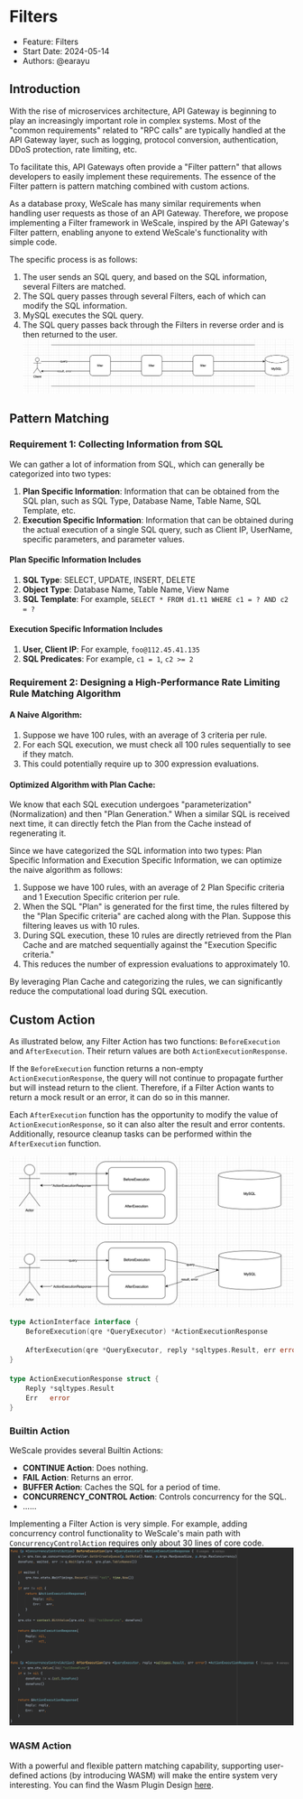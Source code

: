 # Filters

- Feature: Filters
- Start Date: 2024-05-14
- Authors: @earayu

## **Introduction**

With the rise of microservices architecture, API Gateway is beginning to play an increasingly important role in complex systems. Most of the "common requirements" related to "RPC calls" are typically handled at the API Gateway layer, such as logging, protocol conversion, authentication, DDoS protection, rate limiting, etc.

To facilitate this, API Gateways often provide a "Filter pattern" that allows developers to easily implement these requirements. The essence of the Filter pattern is pattern matching combined with custom actions.

As a database proxy, WeScale has many similar requirements when handling user requests as those of an API Gateway. Therefore, we propose implementing a Filter framework in WeScale, inspired by the API Gateway's Filter pattern, enabling anyone to extend WeScale's functionality with simple code.

The specific process is as follows:
1. The user sends an SQL query, and based on the SQL information, several Filters are matched.
2. The SQL query passes through several Filters, each of which can modify the SQL information.
3. MySQL executes the SQL query.
4. The SQL query passes back through the Filters in reverse order and is then returned to the user.
![img.png](images/filter1.png)

## **Pattern Matching**

### Requirement 1: Collecting Information from SQL

We can gather a lot of information from SQL, which can generally be categorized into two types:

1. **Plan Specific Information**: Information that can be obtained from the SQL plan, such as SQL Type, Database Name, Table Name, SQL Template, etc.
2. **Execution Specific Information**: Information that can be obtained during the actual execution of a single SQL query, such as Client IP, UserName, specific parameters, and parameter values.

#### Plan Specific Information Includes
1. **SQL Type**: SELECT, UPDATE, INSERT, DELETE
2. **Object Type**: Database Name, Table Name, View Name
3. **SQL Template**: For example, `SELECT * FROM d1.t1 WHERE c1 = ? AND c2 = ?`

#### Execution Specific Information Includes
1. **User, Client IP**: For example, `foo@112.45.41.135`
2. **SQL Predicates**: For example, `c1 = 1`, `c2 >= 2`

### Requirement 2: Designing a High-Performance Rate Limiting Rule Matching Algorithm

#### A Naive Algorithm:
1. Suppose we have 100 rules, with an average of 3 criteria per rule.
2. For each SQL execution, we must check all 100 rules sequentially to see if they match.
3. This could potentially require up to 300 expression evaluations.

#### Optimized Algorithm with Plan Cache:
We know that each SQL execution undergoes "parameterization" (Normalization) and then "Plan Generation." When a similar SQL is received next time, it can directly fetch the Plan from the Cache instead of regenerating it.

Since we have categorized the SQL information into two types: Plan Specific Information and Execution Specific Information, we can optimize the naive algorithm as follows:

1. Suppose we have 100 rules, with an average of 2 Plan Specific criteria and 1 Execution Specific criterion per rule.
2. When the SQL "Plan" is generated for the first time, the rules filtered by the "Plan Specific criteria" are cached along with the Plan. Suppose this filtering leaves us with 10 rules.
3. During SQL execution, these 10 rules are directly retrieved from the Plan Cache and are matched sequentially against the "Execution Specific criteria."
4. This reduces the number of expression evaluations to approximately 10.

By leveraging Plan Cache and categorizing the rules, we can significantly reduce the computational load during SQL execution.


## Custom Action

As illustrated below, any Filter Action has two functions: `BeforeExecution` and `AfterExecution`. Their return values are both `ActionExecutionResponse`.

If the `BeforeExecution` function returns a non-empty `ActionExecutionResponse`, the query will not continue to propagate further but will instead return to the client. Therefore, if a Filter Action wants to return a mock result or an error, it can do so in this manner.

Each `AfterExecution` function has the opportunity to modify the value of `ActionExecutionResponse`, so it can also alter the result and error contents. Additionally, resource cleanup tasks can be performed within the `AfterExecution` function.

![img.png](images/filter2.png)

```Go
type ActionInterface interface {
    BeforeExecution(qre *QueryExecutor) *ActionExecutionResponse

    AfterExecution(qre *QueryExecutor, reply *sqltypes.Result, err error) *ActionExecutionResponse
}

type ActionExecutionResponse struct {
    Reply *sqltypes.Result
    Err   error
}
```
### Builtin Action

WeScale provides several Builtin Actions:

- **CONTINUE Action**: Does nothing.
- **FAIL Action**: Returns an error.
- **BUFFER Action**: Caches the SQL for a period of time.
- **CONCURRENCY_CONTROL Action**: Controls concurrency for the SQL.
- ......

Implementing a Filter Action is very simple. For example, adding concurrency control functionality to WeScale's main path with `ConcurrencyControlAction` requires only about 30 lines of core code.
![img.png](images/filter3.png)

### WASM Action

With a powerful and flexible pattern matching capability, supporting user-defined actions (by introducing WASM) will make the entire system very interesting.
You can find the Wasm Plugin Design [here](20240531_WasmPlugin.md).
